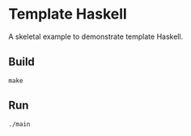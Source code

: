 # Template Haskell

A skeletal example to demonstrate template Haskell.

## Build

```
make
```

## Run

```
./main
```
